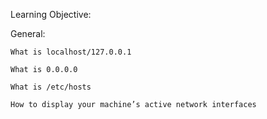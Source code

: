 Learning Objective:

General:

    What is localhost/127.0.0.1

    What is 0.0.0.0

    What is /etc/hosts

    How to display your machine’s active network interfaces

